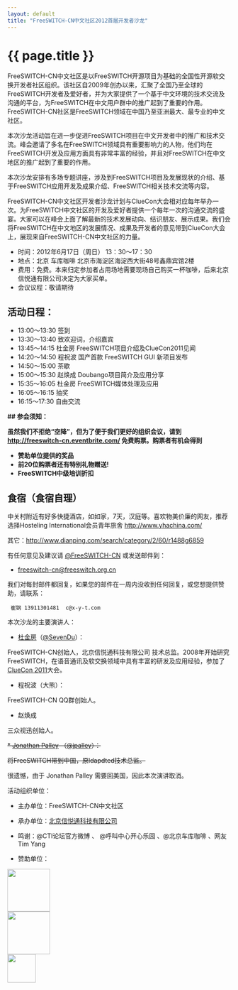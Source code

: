```yaml
---
layout: default
title: "FreeSWITCH-CN中文社区2012首届开发者沙龙"
---
```


# {{ page.title }}

FreeSWITCH-CN中文社区是以FreeSWITCH开源项目为基础的全国性开源软交换开发者社区组织。该社区自2009年创办以来，汇聚了全国乃至全球的FreeSWITCH开发者及爱好者，并为大家提供了一个基于中文环境的技术交流及沟通的平台，为FreeSWITCH在中文用户群中的推广起到了重要的作用。FreeSWITCH-CN社区是FreeSWITCH领域在中国乃至亚洲最大、最专业的中文社区。

本次沙龙活动旨在进一步促进FreeSWITCH项目在中文开发者中的推广和技术交流。峰会邀请了多名在FreeSWITCH领域具有重要影响力的人物，他们均在FreeSWITCH开发及应用方面具有非常丰富的经验，并且对FreeSWITCH在中文地区的推广起到了重要的作用。

本次沙龙安排有多场专题讲座，涉及到FreeSWITCH项目及发展现状的介绍、基于FreeSWITCH应用开发及成果介绍、FreeSWITCH相关技术交流等内容。

FreeSWITCH-CN中文社区开发者沙龙计划与ClueCon大会相对应每年举办一次。为FreeSWITCH中文社区的开发及爱好者提供一个每年一次的沟通交流的盛宴。大家可以在峰会上面了解最新的技术发展动向、结识朋友、展示成果。我们会将FreeSWITCH在中文地区的发展情况、成果及开发者的意见带到ClueCon大会上，展现来自FreeSWITCH-CN中文社区的力量。

* 时间：2012年6月17日（周日）  13：30～17：30
* 地点：北京 车库咖啡 北京市海淀区海淀西大街48号鑫鼎宾馆2楼
* 费用：免费。本来归定参加者占用场地需要现场自己购买一杯咖啡，后来北京信悦通有限公司决定为大家买单。
* 会议议程：敬请期待

## 活动日程：

* 13:00～13:30	签到
* 13:30～13:40	致欢迎词，介绍嘉宾
* 13:45～14:15	杜金房 FreeSWITCH项目介绍及ClueCon2011见闻
* 14:20～14:50	程祝波 国产首款 FreeSWITCH GUI 新项目发布
* 14:50～15:00	茶歇
* 15:00～15:30	赵焕成 Doubango项目简介及应用分享
* 15:35～16:05 杜金房 FreeSWITCH媒体处理及应用
* 16:05～16:15	抽奖
* 16:15～17:30	自由交流


<strong>
## 参会须知： 

虽然我们不拒绝“空降”，但为了便于我们更好的组织会议，请到 <http://freeswitch-cn.eventbrite.com/> 免费购票。购票者有机会得到

* 赞助单位提供的奖品
* 前20位购票者还有特别礼物赠送!
* FreeSWITCH中级培训折扣
</strong>

## 食宿（食宿自理）

中关村附近有好多快捷酒店，如如家，7天，汉庭等。喜欢物美价廉的网友，推荐选择Hosteling International会员青年旅舍 <http://www.yhachina.com/>

其它：<http://www.dianping.com/search/category/2/60/r1488g6859>



有任何意见及建议请 [@FreeSWITCH-CN](http://weibo.com/freeswitchcn) 或发送邮件到：

* freeswitch-cn@freeswitch.org.cn

我们对每封邮件都回复，如果您的邮件在一周内没收到任何回复，或您想提供赞助，请联系：

     崔钢 13911301481  c@x-y-t.com

本次沙龙的主要演讲人：

* [杜金房](http://about.me/dujinfang)（[@SevenDu](http://weibo.com/dujinfang)）：

FreeSWITCH-CN创始人，北京信悦通科技有限公司 技术总监。2008年开始研究FreeSWITCH，在语音通讯及软交换领域中具有丰富的研发及应用经验，参加了[ClueCon 2011](http://www.cluecon.com/2011/)大会。

* 程祝波（大熊）：

FreeSWITCH-CN QQ群创始人。

* 赵焕成

三众视迅创始人。


<s>* [Jonathan Palley](http://jonathanpalley.com) （[@jpalley](http://weibo.com/jpalley)）：</s>

<s>将FreeSWITCH带到中国，原Idapdted技术总监。</s>

很遗憾，由于 Jonathan Palley 需要回美国，因此本次演讲取消。


活动组织单位：

* 主办单位：FreeSWITCH-CN中文社区

* 承办单位：[北京信悦通科技有限公司](http://x-y-t.com)

* 鸣谢：@CTI论坛官方微博 、 @呼叫中心开心乐园 、@北京车库咖啡 、网友 Tim Yang

* 赞助单位：

<a href="http://x-y-t.com" target="_blank"><img src="http://x-y-t.com/images/logo.jpg" height="96"></img></a><br>
<a href="http://yealink.com" target="_blank"><img src="http://yealink.com/Public/Front/images/logo.gif" height="96"></img></a><br>
<a href="http://www.hiastar.com" target="_blank"><img src="http://www.hiastar.com/templates/tx_freemium/images/logo.png" height="64"></img></a>

